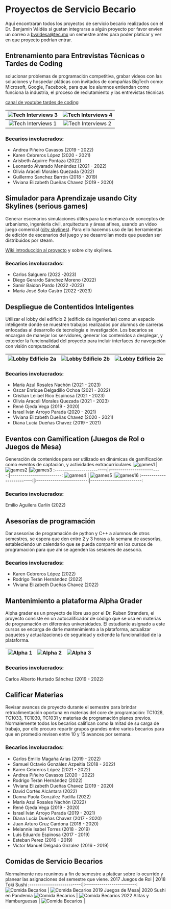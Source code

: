 # Proyectos de Servicio Becario 

Aquí encontraran todos los proyectos de servicio becario realizados con el Dr. Benjamín Váldés si gustan integrarse a algún proyecto por favor envien un correo a bvaldesa@tec.mx un semestre antes para poder platicar y ver en que proyecto podrían entrar.

## Entrenamiento para Entrevistas Técnicas o Tardes de Coding

solucionar problemas de programación competitiva, grabar videos con las soluciones y hospedar pláticas con invitados de compañías BigTech como: Microsoft, Google, Facebook, para que los alumnos entiendan como funciona la industria, el proceso de reclutamiento y las entrevistas técnicas

[canal de youtube tardes de coding](https://www.youtube.com/channel/UCaDLn1cv__Xz93lhLpLCKWw)

![Tech Interviews 3](images/Tech3.jpg) |![Tech Interviews 4](images/Tech4.jpg)
:-------------------------:|:-------------------------:
![Tech Interviews 1](images/Tech1.jpg) | ![Tech Interviews 2](images/Tech2.jpg)



### Becarios involucrados:
- Andrea Piñeiro Cavasos (2019 - 2022)
- Karen Cebreros López  (2020 - 2021)
- Arisbeth Aguirre Pontaza (2022)
- Leonardo Alvarado Menéndez  (2021 - 2022)
- Olivia Araceli Morales Quezada (2022)
- Guillermo Sanchez Barrón (2018 - 2019)
- Viviana Elizabeth Dueñas Chavez (2019 - 2020)

## Simulador para Aprendizaje usando City Skylines  (serious games)

Generar escenarios simulaciones útiles para la enseñanza de conceptos de urbanismo, ingenieria civil, arquitectura y áreas afines, usando un video juego comercial ([city skylines](https://store.steampowered.com/app/255710/Cities_Skylines/)). Para ello hacemos uso de las herramientas de edición de escenarios del juego y se desarrollan mods que puedan ser distribuidos por steam.

[Wiki introducción al proyecto](https://nine-vinca-8ca.notion.site/WIKI-COMO-JUGAR-CITY-SKYLINES-Y-SOBREVIVIR-EN-EL-INTENTO-d833a3f2544745b0b6e967a779eeff5a) y sobre city skylines.

### Becarios involucrados: 
- Carlos Salguero (2022 -2023)
- Diego Gerardo Sánchez Moreno (2022)
- Samir Baidon Pardo (2022 -2023)
- María José Soto Castro (2022 -2023)


## Despliegue de Contentidos Inteligentes 

Utilizar el lobby del edificio 2 (edificio de ingenierías) como un espacio inteligente donde se muestren trabajos realizados por alumnos de carreras enfocadas al desarrollo de tecnología e investigación. Los becarios se encargan de manejar los servidores, generar los contenidos a desplegar, y extender la funcionalidad del proyecto para incluir interfaces de navegación con visión computacional.

![Lobby Edificio 2a](images/lobby1.jpeg) | ![Lobby Edificio 2b](images/lobby2.png) | ![Lobby Edificio 2c](images/lobby3.jpeg)
:-------------------------:|:-------------------------:|-------------------------:

### Becarios involucrados: 
- María Azul Rosales Nachón (2021 - 2023)
- Oscar Enrique Delgadillo Ochoa (2021 - 2022)
- Cristian Leilael Rico Espinosa (2021 - 2023)
- Olivia Araceli Morales Quezada (2021 - 2023)
- René Ojeda Vega (2019 - 2020)
- Israel Iván Arroyo Parada (2020 - 2021)
- Viviana Elizabeth Dueñas Chavez (2020 - 2021)
- Diana Lucía Dueñas Chavez (2019 - 2021)

## Eventos con Gamification (Juegos de Rol o Juegos de Mesa)

Generación de contenidos para ser utilizado en dinámicas de gamificación como eventos de captación, y actividades extracurriculares.
![games1](images/games1.JPG) | ![games2](images/games2.JPG) |![games3](images/games3.JPG) 
:-------------------------:|:-------------------------:|-------------------------:
![games4](images/games4.JPG) | ![games5](images/games5.JPG) |![games16](images/games6.JPG) 
:-------------------------:|:-------------------------:|-------------------------:
### Becarios involucrados: 
Emilio Aguilera Carlín (2022)


## Asesorías de programación

Dar asesorías de programación de python y C++ a alumnos de otros semestres, se espera que den entre 2 y 3 horas a la semana de asesorías, estableciendo un calendario que se pueda compartir en los cursos de programación para que ahí se agenden las sesiones de asesoría.  

### Becarios involucrados:
- Karen Cebreros López (2022)
- Rodrigo Terán Hernández (2022)
- Viviana Elizabeth Dueñas Chavez (2022)

## Mantenimiento a plataforma Alpha Grader

Alpha grader es un proyecto de libre uso por el Dr. Ruben Stranders, el proyecto consiste en un autocalificador de código que se usa en materias de programación en diferentes universidades. El estudiante asignado a este cursos se encarga de darle mantenimiento a la plataforma, actualizar paquetes y actualizaciones de seguridad y extiende la funcionalidad de la plataforma. 

![Alpha 1](images/alpha1.png) | ![Alpha 2](images/alpha2.png) | ![Alpha 3](images/alpha3.png)
:-------------------------:|:-------------------------:|-------------------------:


### Becarios involucrados:
Carlos Alberto Hurtado Sánchez (2019 - 2022)


## Calificar Materias

Revisar avances de proyecto durante el semestre para brindar retroalimentación oportuna en materias del core de programación: TC1028, TC1033, TC1030, TC1031 y materias de programación planes previos. Normalemente todos los becarios califican como la mitad de su carga de trabajo, por ello procuro repartir grupos grandes entre varios becarios para que en promedio revisen entre 10 y 15 avances por semana. 

### Becarios involucrados:
- Carlos Emilio Magaña Arias (2019 - 2022)
- Samuel Octavio González Azpeitia (2018 - 2022)
- Karen Cebreros López (2021 - 2022)
- Andrea Piñeiro Cavasos (2020 - 2022)
- Rodrigo Terán Hernández (2022)
- Viviana Elizabeth Dueñas Chavez (2019 - 2020)
- David Cortés Alcántara (2022)
- Danna Paola González Padilla (2022)
- María Azul Rosales Nachón (2022)
- René Ojeda Vega (2019 - 2020)
- Israel Iván Arroyo Parada (2019 - 2021)
- Diana Lucía Dueñas Chavez (2017 - 2020)
- Juan Arturo Cruz Cardona (2018 - 2020)
- Melannie Isabel Torres (2018 - 2019)
- Luis Eduardo Espinosa (2017 - 2019)
- Esteban Perez (2016 - 2019)
- Victor Manuel Delgado Gnzalez (2016 - 2019)

## Comidas de Servicio Becarios
Normalmente nos reunimos a fin de semestre a platicar sobre lo ocurrido y planear las asignaciones del semestre que viene. 
2017 Juegos de Rol | 2018  Toki Sushi
:-------------------------:|:-------------------------:
![Comida Becarios](images/2017.jpg)  | ![Comida Becarios](images/2018.jpg)
2019 Juegos de Mesa| 2020 Sushi en Pandemia
![Comida Becarios](images/2019.jpg) | ![Comida Becarios](images/2020.jpg)
2022 Alitas y Hamburguesas |
![Comida Becarios](images/2022.jpg) |
